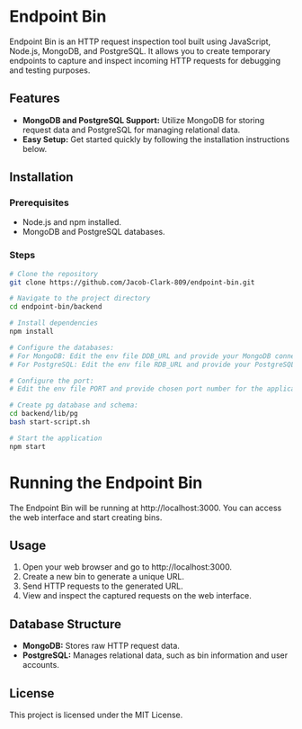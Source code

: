 # Endpoint Bin

Endpoint Bin is an HTTP request inspection tool built using JavaScript, Node.js, MongoDB, and PostgreSQL. It allows you to create temporary endpoints to capture and inspect incoming HTTP requests for debugging and testing purposes.

## Features

- **MongoDB and PostgreSQL Support:** Utilize MongoDB for storing request data and PostgreSQL for managing relational data.
- **Easy Setup:** Get started quickly by following the installation instructions below.

## Installation

### Prerequisites

- Node.js and npm installed.
- MongoDB and PostgreSQL databases.

### Steps

```bash
# Clone the repository
git clone https://github.com/Jacob-Clark-809/endpoint-bin.git

# Navigate to the project directory
cd endpoint-bin/backend

# Install dependencies
npm install

# Configure the databases:
# For MongoDB: Edit the env file DDB_URL and provide your MongoDB connection details.
# For PostgreSQL: Edit the env file RDB_URL and provide your PostgreSQL connection details.

# Configure the port:
# Edit the env file PORT and provide chosen port number for the application to run on.

# Create pg database and schema:
cd backend/lib/pg
bash start-script.sh

# Start the application
npm start
```
# Running the Endpoint Bin

The Endpoint Bin will be running at http://localhost:3000. You can access the web interface and start creating bins.

## Usage

1. Open your web browser and go to http://localhost:3000.
2. Create a new bin to generate a unique URL.
3. Send HTTP requests to the generated URL.
4. View and inspect the captured requests on the web interface.

## Database Structure

- **MongoDB:** Stores raw HTTP request data.
- **PostgreSQL:** Manages relational data, such as bin information and user accounts.

## License

This project is licensed under the MIT License.
